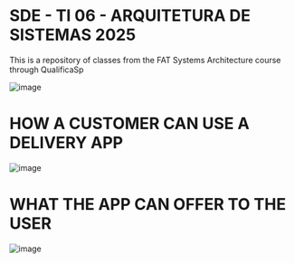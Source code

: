 # SDE - TI 06 - ARQUITETURA DE SISTEMAS 2025

This is a repository of classes from the FAT Systems Architecture course through QualificaSp



![image](https://github.com/user-attachments/assets/a914d849-38ba-4d2a-8702-a7abda366bbf)



# HOW A CUSTOMER CAN USE A DELIVERY APP


![image](https://github.com/user-attachments/assets/f05b3280-c49d-48af-9849-c98167db3cde)


# WHAT THE APP CAN OFFER TO THE USER


![image](https://github.com/user-attachments/assets/f1382de8-1f9e-4a6f-9932-ced42181eb0d)


